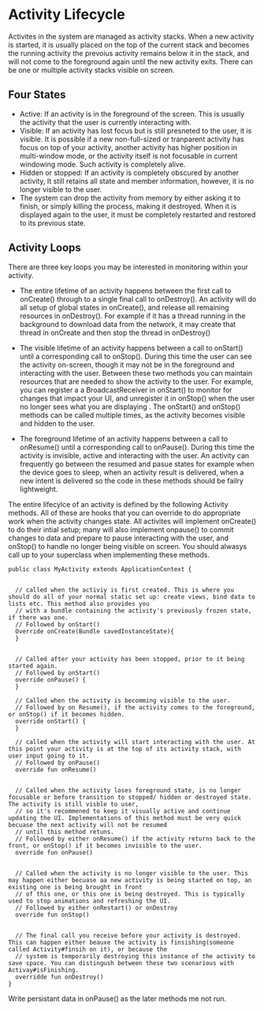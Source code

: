 # Activity Lifecycle
Activites in the system are managed as activity stacks. When a new activity is started, it is usually placed on the top of the current stack and becomes the running activity the prevoius activity remains below it in the stack, and will not come to the foreground again until the new activity exits. There can be one or multiple activity stacks visible on screen. 

## Four States
- Active: If an activity is in the foreground of the screen. This is usually the activity that the user is currently interacting with. 
- Visible: If an activity has lost focus but is still presneted to the user, it is visible. It is possible if a new non-full-sized or tranparent activity has focus on top of your activity, another activity has higher position in multi-window mode, or the activity itself is not focusable in current windowing mode. Such activity is completely alive. 
- Hidden or stopped: If an activity is completely obscured by another activity, It still retains all state and member information, however, it is no longer visible to the user. 
- The system can drop the activity from memory by either asking it to finish, or simply killing the process, making it destroyed. When it is displayed again to the user, it must be completely restarted and restored to its previous state. 


## Activity Loops
There are three key loops you may be interested in monitoring within your activity.

- The entire lifetime of an activity happens between the first call to onCreate() through to a single final call to onDestroy(). An activity will do all setup of global states in onCreate(), and release all remaining resources in onDestroy(). For example if it has a thread running in the background to download data from the network, it may create that thread in onCreate and then stop the thread in onDestroy()

- The visible lifetime of an activity happens between a call to onStart() until a corresponding call to onStop(). During this time the user can see the activity on-screen, though it may not be in the foreground and interacting with the user. Between these two methods you can maintain resources that are needed to show the activity to the user. For example, you can register a a BroadcastReceiver in onStart() to monitor for changes that impact your UI, and unregister it in onStop() when the user no longer sees what you are displaying . The onStart() and onStop() methods can be called multiple times, as the activity becomes visible and hidden to the user. 

- The foreground lifetime of an activity happens between a call to onResume() until a corresponding call to onPause(). During this time the activity  is invisible, active and interacting with the user. An activity can frequently go between the resumed and pasue states for example when the device goes to sleep, when an activity result is delivered, when a new intent is delivered so the code in these methods should be failry lightweight. 

The entire lifecylce of an activity is defined by the following Activity methods. All of these are hooks that you can override to do appropriate work when the activity changes state. All activites will implement onCreate()  to do their intial setup; many will also implement onpause() to commit changes to data and prepare to pause interacting with the user, and onStop() to handle no longer being visible on screen. You should alwasys call up to your superclass when implementing these methods. 

```
public class MyActivity extends ApplicationContext {


  // called when the activiy is first created. This is where you should do all of your normal static set up: create views, bind data to lists etc. This method also provides you
  // with a bundle containing the activity's previously frozen state, if there was one. 
  // Followed by onStart()
  Override onCreate(Bundle savedInstanceState){
  }


  // Called after your activity has been stopped, prior to it being started again.
  // Followed by onStart()
  override onPause() {
  }
  
  // Called when the activity is becomming visible to the user. 
  // Followed by on Resume(), if the activity comes to the foreground, or onStop() if it becomes hidden. 
  override onStart() {
  }
    
  // called when the activity will start interacting with the user. At this point your activity is at the top of its activity stack, with user input going to it. 
  // Followed by onPause()
  override fun onResume()
  
  
  // Called when the activity loses foreground state, is no longer focusable or before transition to stopped/ hidden or destroyed state. The activity is still visble to user,
  // so it's recommened to keep it visually active and continue updating the UI. Implementations of this method must be very quick becuase the next activity will not be resumed
  // until this method retuns. 
  // Followed by either onResume() if the activity returns back to the front, or onStop() if it becomes invisible to the user. 
  override fun onPause()
  
  
  // Called when the activity is no longer visible to the user. This may happen either becuase aa new activity is being started on top, an existing one is being brought in front
  // of this one, or this one is being destroyed. This is typically used to stop animations and refreshing the UI.
  // Followed by either onRestart() or onDestroy
  override fun onStop()
  
  
  // The final call you receive before your activity is destroyed. This can happen either beauxe the activity is finsishing(someone called Activity#finsih on it), or because the
  // system is temporarily destroying this instance of the activity to save space. You can distingush between these two scenarious with Activay#isFinishing. 
  overridde fun onDestroy()
}
```

Write persistant data in onPause() as the later methods me not run. 
